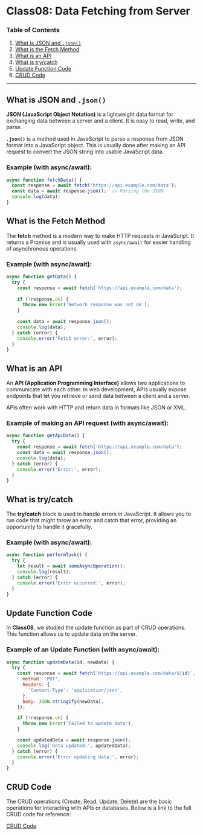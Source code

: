
# Class08: Data Fetching from Server

### Table of Contents
1. [What is JSON and `.json()`](#what-is-json-and-json)
2. [What is the Fetch Method](#what-is-the-fetch-method)
3. [What is an API](#what-is-an-api)
4. [What is try/catch](#what-is-trycatch)
5. [Update Function Code](#update-function-code)
6. [CRUD Code](#crud-code)

---

## What is JSON and `.json()`

**JSON (JavaScript Object Notation)** is a lightweight data format for exchanging data between a server and a client. It is easy to read, write, and parse.

**`.json()`** is a method used in JavaScript to parse a response from JSON format into a JavaScript object. This is usually done after making an API request to convert the JSON string into usable JavaScript data.

### Example (with async/await):
```javascript
async function fetchData() {
  const response = await fetch('https://api.example.com/data');
  const data = await response.json();  // Parsing the JSON
  console.log(data);
}
```

## What is the Fetch Method

The **fetch** method is a modern way to make HTTP requests in JavaScript. It returns a Promise and is usually used with `async/await` for easier handling of asynchronous operations.

### Example (with async/await):
```javascript
async function getData() {
  try {
    const response = await fetch('https://api.example.com/data');
    
    if (!response.ok) {
      throw new Error('Network response was not ok');
    }
    
    const data = await response.json();
    console.log(data);
  } catch (error) {
    console.error('Fetch error:', error);
  }
}
```

## What is an API

An **API (Application Programming Interface)** allows two applications to communicate with each other. In web development, APIs usually expose endpoints that let you retrieve or send data between a client and a server.

APIs often work with HTTP and return data in formats like JSON or XML.

### Example of making an API request (with async/await):
```javascript
async function getApiData() {
  try {
    const response = await fetch('https://api.example.com/data');
    const data = await response.json();
    console.log(data);
  } catch (error) {
    console.error('Error:', error);
  }
}
```

## What is try/catch

The **try/catch** block is used to handle errors in JavaScript. It allows you to run code that might throw an error and catch that error, providing an opportunity to handle it gracefully.

### Example (with async/await):
```javascript
async function performTask() {
  try {
    let result = await someAsyncOperation();
    console.log(result);
  } catch (error) {
    console.error('Error occurred:', error);
  }
}
```

## Update Function Code

In **Class08**, we studied the update function as part of CRUD operations. This function allows us to update data on the server.

### Example of an Update Function (with async/await):
```javascript
async function updateData(id, newData) {
  try {
    const response = await fetch(`https://api.example.com/data/${id}`, {
      method: 'PUT',
      headers: {
        'Content-Type': 'application/json',
      },
      body: JSON.stringify(newData),
    });

    if (!response.ok) {
      throw new Error('Failed to update data');
    }

    const updatedData = await response.json();
    console.log('Data updated:', updatedData);
  } catch (error) {
    console.error('Error updating data:', error);
  }
}
```

## CRUD Code

The CRUD operations (Create, Read, Update, Delete) are the basic operations for interacting with APIs or databases. Below is a link to the full CRUD code for reference:

[CRUD Code](https://github.com/muhammadahmad1857/Cloud-Engineering-Course/tree/main/NextJS-Q2/nextjs-classes/class07/app/crud)
